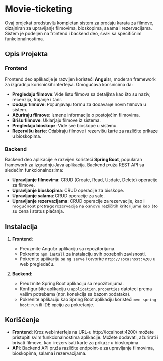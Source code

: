 # Movie-ticketing

Ovaj projekat predstavlja kompletan sistem za prodaju karata za filmove, dizajniran za upravljanje filmovima, bioskopima, salama i rezervacijama. Sistem je podeljen na frontend i backend deo, svaki sa specifičnim funkcionalnostima.

## Opis Projekta

### Frontend
Frontend deo aplikacije je razvijen koristeći **Angular**, moderan framework za izgradnju korisničkih interfejsa. Omogućava korisnicima da:

- **Pregledaju filmove**: Vide listu filmova sa detaljima kao što su naziv, recenzija, trajanje i žanr.
- **Dodaju filmove**: Popunjavaju formu za dodavanje novih filmova u sistem.
- **Ažuriraju filmove**: Izmene informacije o postojećim filmovima.
- **Brišu filmove**: Uklanjaju filmove iz sistema.
- **Pregledaju bioskope**: Vide sve bioskope u sistemu.
- **Rezervišu karte**: Odabiraju filmove i rezervišu karte za različite prikaze u bioskopima.

### Backend
Backend deo aplikacije je razvijen koristeći **Spring Boot**, popularan framework za izgradnju Java aplikacija. Backend pruža REST API sa sledećim funkcionalnostima:

- **Upravljanje filmovima**: CRUD (Create, Read, Update, Delete) operacije za filmove.
- **Upravljanje bioskopima**: CRUD operacije za bioskope.
- **Upravljanje salama**: CRUD operacije za sale.
- **Upravljanje rezervacijama**: CRUD operacije za rezervacije, kao i mogućnost pretrage rezervacija na osnovu različitih kriterijuma kao što su cena i status plaćanja.

## Instalacija

1. **Frontend**:
   - Preuzmite Angular aplikaciju sa repozitorijuma.
   - Pokrenite `npm install` za instalaciju svih potrebnih zavisnosti.
   - Pokrenite aplikaciju sa `ng serve` i otvorite `http://localhost:4200` u web pregledaču.

2. **Backend**:
   - Preuzmite Spring Boot aplikaciju sa repozitorijuma.
   - Konfigurišite aplikaciju u `application.properties` datoteci prema vašim potrebama (npr. konekcija sa bazom podataka).
   - Pokrenite aplikaciju kao Spring Boot aplikaciju koristeći `mvn spring-boot:run` ili IDE opciju za pokretanje.

## Korišćenje

- **Frontend**: Kroz web interfejs na URL-u http://localhost:4200/ možete pristupiti svim funkcionalnostima aplikacije. Možete dodavati, ažurirati i brisati filmove, kao i rezervisati karte za prikaze u bioskopima.
- **API**: Backend API pruža različite endpoint-e za upravljanje filmovima, bioskopima, salama i rezervacijama.
